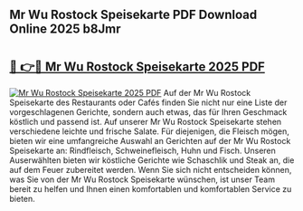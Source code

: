 ## Mr Wu Rostock Speisekarte PDF Download Online 2025 b8Jmr

# <h2><a href="http://gc5pmf.nevu.top/?p=Mr+Wu+Rostock+Speisekarte">🔗 👉🔴 Mr Wu Rostock Speisekarte 2025 PDF</a></h2>

[![Mr Wu Rostock Speisekarte 2025 PDF](https://i.imgur.com/dBaPXMq.png)](http://gc5pmf.nevu.top/?p=Mr+Wu+Rostock+Speisekarte)
Auf der Mr Wu Rostock Speisekarte des Restaurants oder Cafés finden Sie nicht nur eine Liste der vorgeschlagenen Gerichte, sondern auch etwas, das für Ihren Geschmack köstlich und passend ist. Auf unserer Mr Wu Rostock Speisekarte stehen verschiedene leichte und frische Salate. Für diejenigen, die Fleisch mögen, bieten wir eine umfangreiche Auswahl an Gerichten auf der Mr Wu Rostock Speisekarte an: Rindfleisch, Schweinefleisch, Huhn und Fisch. Unseren Auserwählten bieten wir köstliche Gerichte wie Schaschlik und Steak an, die auf dem Feuer zubereitet werden. Wenn Sie sich nicht entscheiden können, was Sie von der Mr Wu Rostock Speisekarte wünschen, ist unser Team bereit zu helfen und Ihnen einen komfortablen und komfortablen Service zu bieten.
